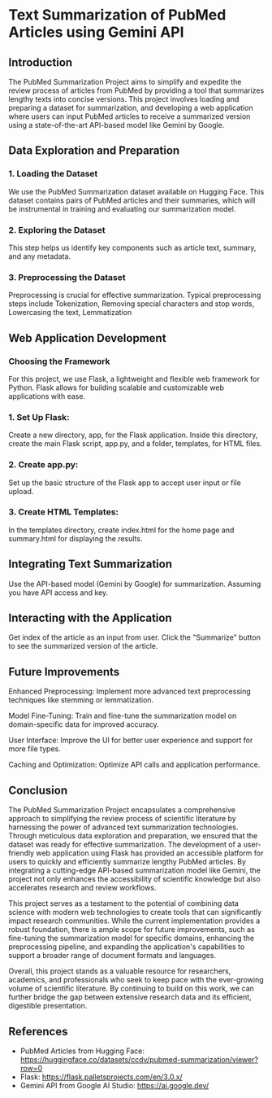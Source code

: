 # Text Summarization of PubMed Articles using Gemini API

## Introduction

The PubMed Summarization Project aims to simplify and expedite the review process of articles from PubMed by providing a tool that summarizes lengthy texts into concise versions. This project involves loading and preparing a dataset for summarization, and developing a web application where users can input PubMed articles to receive a summarized version using a state-of-the-art API-based model like Gemini by Google.

## Data Exploration and Preparation

### 1. Loading the Dataset

We use the PubMed Summarization dataset available on Hugging Face. This dataset contains pairs of PubMed articles and their summaries, which will be instrumental in training and evaluating our summarization model.

### 2. Exploring the Dataset

This step helps us identify key components such as article text, summary, and any metadata.

### 3. Preprocessing the Dataset

Preprocessing is crucial for effective summarization. Typical preprocessing steps include Tokenization, Removing special characters and stop words, Lowercasing the text, Lemmatization

## Web Application Development

### Choosing the Framework

For this project, we use Flask, a lightweight and flexible web framework for Python. Flask allows for building scalable and customizable web applications with ease.

### 1. Set Up Flask:

Create a new directory, app, for the Flask application.
Inside this directory, create the main Flask script, app.py, and a folder, templates, for HTML files.

### 2. Create app.py:

Set up the basic structure of the Flask app to accept user input or file upload.

### 3. Create HTML Templates:

In the templates directory, create index.html for the home page and summary.html for displaying the results.

## Integrating Text Summarization

Use the API-based model (Gemini by Google) for summarization. Assuming you have API access and key.

## Interacting with the Application

Get index of the article as an input from user.
Click the "Summarize" button to see the summarized version of the article.

## Future Improvements

Enhanced Preprocessing: Implement more advanced text preprocessing techniques like stemming or lemmatization.

Model Fine-Tuning: Train and fine-tune the summarization model on domain-specific data for improved accuracy.

User Interface: Improve the UI for better user experience and support for more file types.

Caching and Optimization: Optimize API calls and application performance.

## Conclusion

The PubMed Summarization Project encapsulates a comprehensive approach to simplifying the review process of scientific literature by harnessing the power of advanced text summarization technologies. Through meticulous data exploration and preparation, we ensured that the dataset was ready for effective summarization. The development of a user-friendly web application using Flask has provided an accessible platform for users to quickly and efficiently summarize lengthy PubMed articles. By integrating a cutting-edge API-based summarization model like Gemini, the project not only enhances the accessibility of scientific knowledge but also accelerates research and review workflows.

This project serves as a testament to the potential of combining data science with modern web technologies to create tools that can significantly impact research communities. While the current implementation provides a robust foundation, there is ample scope for future improvements, such as fine-tuning the summarization model for specific domains, enhancing the preprocessing pipeline, and expanding the application's capabilities to support a broader range of document formats and languages.

Overall, this project stands as a valuable resource for researchers, academics, and professionals who seek to keep pace with the ever-growing volume of scientific literature. By continuing to build on this work, we can further bridge the gap between extensive research data and its efficient, digestible presentation.

## References

- PubMed Articles from Hugging Face: https://huggingface.co/datasets/ccdv/pubmed-summarization/viewer?row=0
- Flask: https://flask.palletsprojects.com/en/3.0.x/
- Gemini API from Google AI Studio: https://ai.google.dev/


